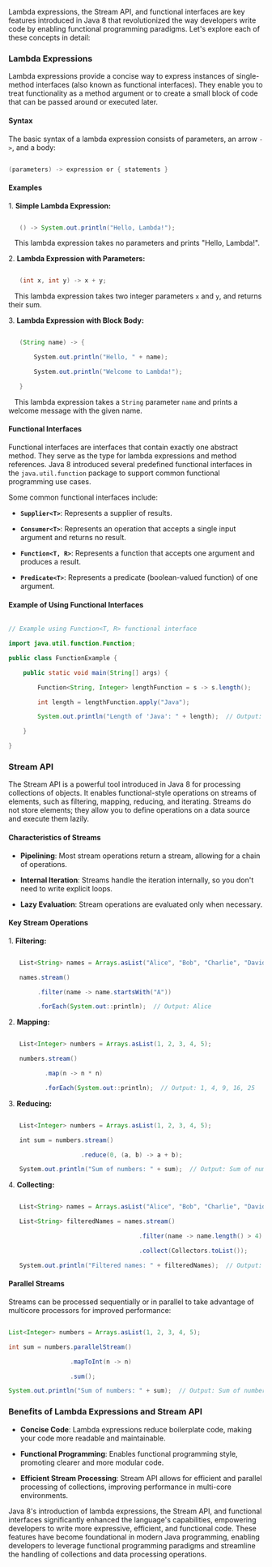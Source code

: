 Lambda expressions, the Stream API, and functional interfaces are key features introduced in Java 8 that revolutionized the way developers write code by enabling functional programming paradigms. Let's explore each of these concepts in detail:

### Lambda Expressions

Lambda expressions provide a concise way to express instances of single-method interfaces (also known as functional interfaces). They enable you to treat functionality as a method argument or to create a small block of code that can be passed around or executed later.

#### Syntax

The basic syntax of a lambda expression consists of parameters, an arrow `->`, and a body:

```java

(parameters) -> expression or { statements }

```

#### Examples

1\. **Simple Lambda Expression:**

```java

   () -> System.out.println("Hello, Lambda!");

```

   This lambda expression takes no parameters and prints "Hello, Lambda!".

2\. **Lambda Expression with Parameters:**

```java

   (int x, int y) -> x + y;

```

   This lambda expression takes two integer parameters `x` and `y`, and returns their sum.

3\. **Lambda Expression with Block Body:**

```java

   (String name) -> {

       System.out.println("Hello, " + name);

       System.out.println("Welcome to Lambda!");

   }

```

   This lambda expression takes a `String` parameter `name` and prints a welcome message with the given name.

#### Functional Interfaces

Functional interfaces are interfaces that contain exactly one abstract method. They serve as the type for lambda expressions and method references. Java 8 introduced several predefined functional interfaces in the `java.util.function` package to support common functional programming use cases.

Some common functional interfaces include:

- **`Supplier<T>`**: Represents a supplier of results.

- **`Consumer<T>`**: Represents an operation that accepts a single input argument and returns no result.

- **`Function<T, R>`**: Represents a function that accepts one argument and produces a result.

- **`Predicate<T>`**: Represents a predicate (boolean-valued function) of one argument.

#### Example of Using Functional Interfaces

```java

// Example using Function<T, R> functional interface

import java.util.function.Function;

public class FunctionExample {

    public static void main(String[] args) {

        Function<String, Integer> lengthFunction = s -> s.length();

        int length = lengthFunction.apply("Java");

        System.out.println("Length of 'Java': " + length);  // Output: Length of 'Java': 4

    }

}

```

### Stream API

The Stream API is a powerful tool introduced in Java 8 for processing collections of objects. It enables functional-style operations on streams of elements, such as filtering, mapping, reducing, and iterating. Streams do not store elements; they allow you to define operations on a data source and execute them lazily.

#### Characteristics of Streams

- **Pipelining**: Most stream operations return a stream, allowing for a chain of operations.

- **Internal Iteration**: Streams handle the iteration internally, so you don't need to write explicit loops.

- **Lazy Evaluation**: Stream operations are evaluated only when necessary.

#### Key Stream Operations

1\. **Filtering:**

```java

   List<String> names = Arrays.asList("Alice", "Bob", "Charlie", "David");

   names.stream()

        .filter(name -> name.startsWith("A"))

        .forEach(System.out::println);  // Output: Alice

```

2\. **Mapping:**

```java

   List<Integer> numbers = Arrays.asList(1, 2, 3, 4, 5);

   numbers.stream()

          .map(n -> n * n)

          .forEach(System.out::println);  // Output: 1, 4, 9, 16, 25

```

3\. **Reducing:**

```java

   List<Integer> numbers = Arrays.asList(1, 2, 3, 4, 5);

   int sum = numbers.stream()

                    .reduce(0, (a, b) -> a + b);

   System.out.println("Sum of numbers: " + sum);  // Output: Sum of numbers: 15

```

4\. **Collecting:**

```java

   List<String> names = Arrays.asList("Alice", "Bob", "Charlie", "David");

   List<String> filteredNames = names.stream()

                                    .filter(name -> name.length() > 4)

                                    .collect(Collectors.toList());

   System.out.println("Filtered names: " + filteredNames);  // Output: Filtered names: [Charlie, David]

```

#### Parallel Streams

Streams can be processed sequentially or in parallel to take advantage of multicore processors for improved performance:

```java

List<Integer> numbers = Arrays.asList(1, 2, 3, 4, 5);

int sum = numbers.parallelStream()

                 .mapToInt(n -> n)

                 .sum();

System.out.println("Sum of numbers: " + sum);  // Output: Sum of numbers: 15

```

### Benefits of Lambda Expressions and Stream API

- **Concise Code**: Lambda expressions reduce boilerplate code, making your code more readable and maintainable.

- **Functional Programming**: Enables functional programming style, promoting clearer and more modular code.

- **Efficient Stream Processing**: Stream API allows for efficient and parallel processing of collections, improving performance in multi-core environments.

Java 8's introduction of lambda expressions, the Stream API, and functional interfaces significantly enhanced the language's capabilities, empowering developers to write more expressive, efficient, and functional code. These features have become foundational in modern Java programming, enabling developers to leverage functional programming paradigms and streamline the handling of collections and data processing operations.